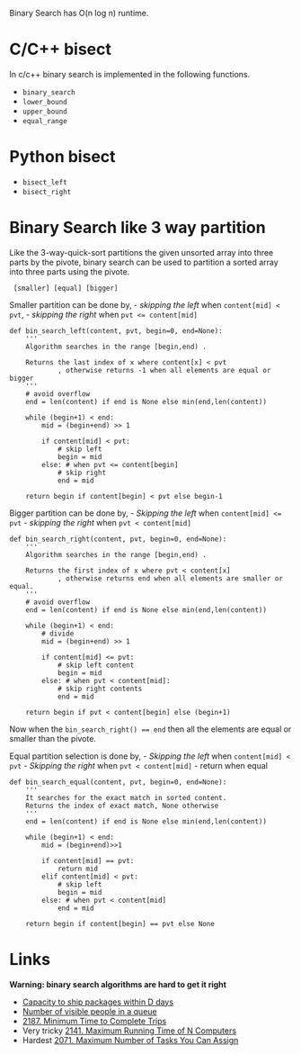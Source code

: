 
Binary Search has O(n log n) runtime.

C/C++ bisect
=============

In c/c++ binary search is implemented in the following functions.

- `binary_search`
- `lower_bound`
- `upper_bound`
- `equal_range`

Python bisect
=============

- `bisect_left`
- `bisect_right`

Binary Search like 3 way partition
===================================


Like the 3-way-quick-sort partitions the given unsorted array into three parts by the pivote,
binary search can be used to partition a sorted array into three parts using the pivote.

```
 [smaller] [equal] [bigger]
```

Smaller partition can be done by,
    - *skipping the left* when `content[mid] < pvt`,
    - *skipping the right* when `pvt <= content[mid]`

```
def bin_search_left(content, pvt, begin=0, end=None):
    '''
    Algorithm searches in the range [begin,end) .

    Returns the last index of x where content[x] < pvt
            , otherwise returns -1 when all elements are equal or bigger
    '''
    # avoid overflow
    end = len(content) if end is None else min(end,len(content))

    while (begin+1) < end:
        mid = (begin+end) >> 1

        if content[mid] < pvt:
            # skip left
            begin = mid
        else: # when pvt <= content[begin]
            # skip right
            end = mid

    return begin if content[begin] < pvt else begin-1
```

Bigger partition can be done by,
    - *Skipping the left* when `content[mid] <= pvt`
    - *skipping the right* when `pvt < content[mid]`

```
def bin_search_right(content, pvt, begin=0, end=None):
    '''
    Algorithm searches in the range [begin,end) .

    Returns the first index of x where pvt < content[x]
            , otherwise returns end when all elements are smaller or equal.
    '''
    # avoid overflow
    end = len(content) if end is None else min(end,len(content))

    while (begin+1) < end:
        # divide
        mid = (begin+end) >> 1

        if content[mid] <= pvt:
            # skip left content
            begin = mid
        else: # when pvt < content[mid]:
            # skip right contents
            end = mid
 
    return begin if pvt < content[begin] else (begin+1)
```

Now when the `bin_search_right() == end` then all the elements are equal or smaller than the pivote.


Equal partition selection is done by,
    - *Skipping the left* when `content[mid] < pvt`
    - *Skipping the right* when `pvt < content[mid]`
    - return when equal

```
def bin_search_equal(content, pvt, begin=0, end=None):
    '''
    It searches for the exact match in sorted content.
    Returns the index of exact match, None otherwise
    '''
    end = len(content) if end is None else min(end,len(content))

    while (begin+1) < end:
        mid = (begin+end)>>1

        if content[mid] == pvt:
            return mid
        elif content[mid] < pvt:
            # skip left
            begin = mid
        else: # when pvt < content[mid]
            end = mid
    
    return begin if content[begin] == pvt else None
```

Links
======

**Warning: binary search algorithms are hard to get it right**

- [Capacity to ship packages within D days](https://leetcode.com/problems/capacity-to-ship-packages-within-d-days/submissions/)
- [Number of visible people in a queue](https://leetcode.com/problems/number-of-visible-people-in-a-queue/)
- [2187. Minimum Time to Complete Trips](https://leetcode.com/contest/weekly-contest-282/problems/minimum-time-to-complete-trips/)
- Very tricky [2141. Maximum Running Time of N Computers](https://leetcode.com/problems/maximum-running-time-of-n-computers/)
- Hardest [2071. Maximum Number of Tasks You Can Assign](https://leetcode.com/problems/maximum-number-of-tasks-you-can-assign/)


